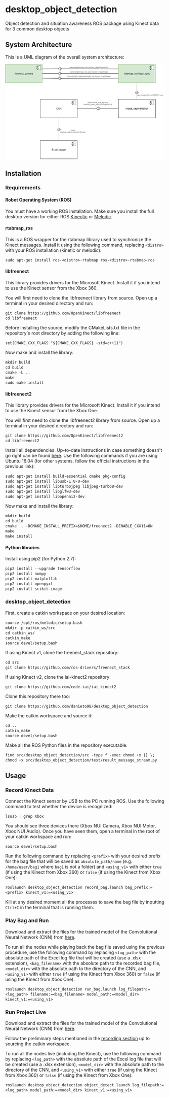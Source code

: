 # desktop_object_detection

Object detection and situation awareness ROS package using Kinect data for 3 common desktop objects

## System Architecture

This is a UML diagram of the overall system architecture:

<p align="center">
<img src="https://github.com/danieto98/desktop_object_detection/blob/master/desktop_object_detection(UML).png">
</p>

## Installation

### Requirements

#### Robot Operating System (ROS)

You must have a working ROS installation. Make sure you install the full desktop version for either ROS [Kinectic](http://wiki.ros.org/kinetic/Installation) or [Melodic](http://wiki.ros.org/melodic/Installation).

#### rtabmap_ros

This is a ROS wrapper for the rtabmap library used to synchronize the Kinect messages. Install it using the following command, replacing `<distro>` with your ROS installation (kinetic or melodic):

```
sudo apt-get install ros-<distro>-rtabmap ros-<distro>-rtabmap-ros
```

#### libfreenect

This library provides drivers for the Microsoft Kinect. Install it if you intend to use the Kinect sensor from the Xbox 360.

You will first need to clone the libfreenect library from source. Open up a terminal in your desired directory and run:

```
git clone https://github.com/OpenKinect/libfreenect
cd libfreenect
```

Before installing the source, modify the CMakeLists.txt file in the repository's root directory by adding the following line:

```
set(CMAKE_CXX_FLAGS "${CMAKE_CXX_FLAGS} -std=c++11")
```

Now make and install the library:

```
mkdir build
cd build
cmake -L ..
make
sudo make install
```

#### libfreenect2

This library provides drivers for the Microsoft Kinect. Install it if you intend to use the Kinect sensor from the Xbox One.

You will first need to clone the libfreenect2 library from source. Open up a terminal in your desired directory and run:

```
git clone https://github.com/OpenKinect/libfreenect2
cd libfreenect2
```

Install all dependencies. Up-to-date instructions in case something doesn't go right can be found [here](https://github.com/OpenKinect/libfreenect2). Use the following commands if you are using Ubuntu 16.04 (for other systems, follow the official instructions in the previous link):

```
sudo apt-get install build-essential cmake pkg-config
sudo apt-get install libusb-1.0-0-dev
sudo apt-get install libturbojpeg libjpeg-turbo8-dev
sudo apt-get install libglfw3-dev
sudo apt-get install libopenni2-dev
```

Now make and install the library:

```
mkdir build
cd build
cmake .. -DCMAKE_INSTALL_PREFIX=$HOME/freenect2 -DENABLE_CXX11=ON
make
make install
```

#### Python libraries

Install using pip2 (for Python 2.7):

```
pip2 install --upgrade tensorflow
pip2 install numpy
pip2 install matplotlib
pip2 install openpyxl
pip2 install scikit-image
```

### desktop_object_detection

First, create a catkin workspace on your desired location:

```
source /opt/ros/melodic/setup.bash
mkdir -p catkin_ws/src
cd catkin_ws/
catkin_make
source devel/setup.bash
```

If using Kinect v1, clone the freenect_stack repository:

```
cd src
git clone https://github.com/ros-drivers/freenect_stack
```

If using Kinect v2, clone the iai-kinect2 repository:

```
git clone https://github.com/code-iai/iai_kinect2
```

Clone this repository there too:

```
git clone https://github.com/danieto98/desktop_object_detection
```

Make the catkin workspace and source it:

```
cd ..
catkin_make
source devel/setup.bash
```

Make all the ROS Python files in the repository executable:

```
find src/desktop_object_detection/src -type f -exec chmod +x {} \;
chmod +x src/desktop_object_detection/test/result_message_stream.py
```

## Usage

### Record Kinect Data

Connect the Kinect sensor by USB to the PC running ROS. Use the following command to test whether the device is recognized:

```
lsusb | grep Xbox
```

You should see three devices there (Xbox NUI Camera, Xbox NUI Motor, Xbox NUI Audio). Once you have seen them, open a terminal in the root of your catkin workspace and run:

```
source devel/setup.bash
```

Run the following command by replacing `<prefix>` with your desired prefix for the bag file that will be saved as `absolute_path/name` (e.g. `/home/user/bag1` where `bag1` is not a folder) and `<using_v1>` with either `true` (if using the Kinect from Xbox 360) or `false` (if using the Kinect from Xbox One):

```
roslaunch desktop_object_detection record_bag.launch bag_prefix:=<prefix> kinect_v1:=<using_v1>
```

Kill at any desired moment all the processes to save the bag file by inputting `Ctrl+C` in the terminal that is running them.

### Play Bag and Run

Download and extract the files for the trained model of the Convolutional Neural Network (CNN) from [here](https://drive.google.com/open?id=1Ruqc53FRV53kMj4XMkbf9ik6u8gZjcc7).

To run all the nodes while playing back the bag file saved using the previous procedure, use the following command by replacing `<log_path>` with the absolute path of the Excel log file that will be created (use a .xlsx extension), `<bag_filename>` with the absolute path to the recorded bag file, `<model_dir>` with the absolute path to the directory of the CNN, and `<using_v1>` with either `true` (if using the Kinect from Xbox 360) or `false` (if using the Kinect from Xbox One):

```
roslaunch desktop_object_detection run_bag.launch log_filepath:=<log_path> filename:=<bag_filename> model_path:=<model_dir> kinect_v1:=<using_v1>
```

### Run Project Live

Download and extract the files for the trained model of the Convolutional Neural Network (CNN) from [here](https://drive.google.com/open?id=1Ruqc53FRV53kMj4XMkbf9ik6u8gZjcc7).

Follow the preliminary steps mentioned in the [recording section](#record-kinect-data) up to sourcing the catkin workspace.

To run all the nodes live (including the Kinect), use the following command by replacing `<log_path>` with the absolute path of the Excel log file that will be created (use a .xlsx extension), `<model_dir>` with the absolute path to the directory of the CNN, and `<using_v1>` with either `true` (if using the Kinect from Xbox 360) or `false` (if using the Kinect from Xbox One):

```
roslaunch desktop_object_detection object_detect.launch log_filepath:=<log_path> model_path:=<model_dir> kinect_v1:=<using_v1>
```